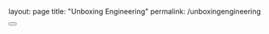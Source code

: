 layout: page
title: "Unboxing Engineering"
permalink: /unboxingengineering

<!DOCTYPE html>
<html lang="en">
    <head>
        <script type="module" src="UnboxingEngineering/phone.js"></script>
        <meta charset=UTF-8 />
        <link rel="stylesheet" type="text/css" href="UnboxingEngineering/styles.css" />
        <link rel="stylesheet" href="UnboxingEngieering/src/assets/fontawesome-5.15.4/css/all.css">
        <link rel="preconnect" href="https://rsms.me/">
        <link rel="stylesheet" href="https://rsms.me/inter/inter.css">
        <meta name="viewport" content="width=device-width, initial-scale=1.0" />
        <title>Unboxing Engineering</title>
          <script src="https://unpkg.com/htmx.org@1.9.10"></script>
    </head>
  <body>
    <div class="overlay" id="overlay">
      <div class="popup">
        <!-- Your pop-up content goes here -->
        <div id="popup-inner">
        </div>
      </div>
    </div>
    <div class="column" id="canvas-container">
      <button id="help" class="help-but"><i class="fas fa-question"></i></button>
          <!-- Three.js canvas will be inserted here -->
    </div>
      <!-- <canvas id="bg"></canvas> -->
  </body>
</html>
